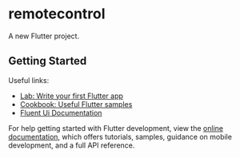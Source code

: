 # remotecontrol

A new Flutter project.

## Getting Started

Useful links:

- [Lab: Write your first Flutter app](https://docs.flutter.dev/get-started/codelab)
- [Cookbook: Useful Flutter samples](https://docs.flutter.dev/cookbook)
- [Fluent Ui Documentation](https://pub.dev/documentation/fluent_ui/latest/fluent_ui/fluent_ui-library.html)

For help getting started with Flutter development, view the
[online documentation](https://docs.flutter.dev/), which offers tutorials,
samples, guidance on mobile development, and a full API reference.
